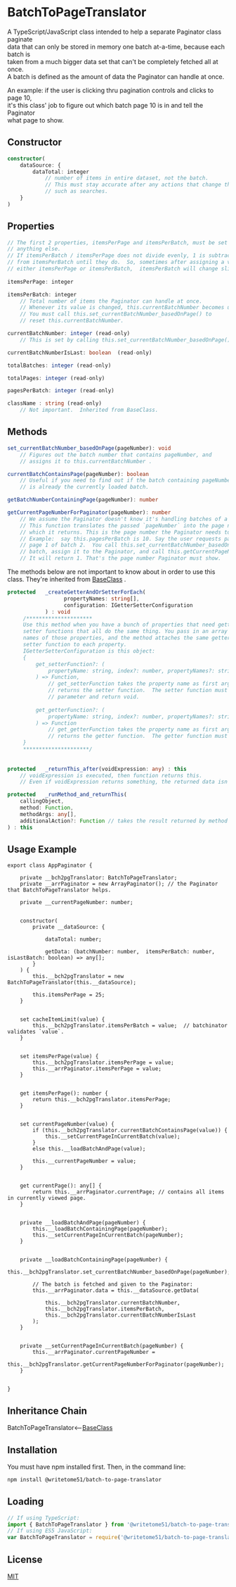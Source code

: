# BatchToPageTranslator

A TypeScript/JavaScript class intended to help a separate Paginator class paginate  
data that can only be stored in memory one batch at-a-time, because each batch is  
taken from a much bigger data set that can't be completely fetched all at once.   
A batch is defined as the amount of data the Paginator can handle at once.

An example: if the user is clicking thru pagination controls and clicks to page 10,  
it's this class' job to figure out which batch page 10 is in and tell the Paginator  
what page to show.

## Constructor
```ts
constructor(
    dataSource: {
        dataTotal: integer
            // number of items in entire dataset, not the batch.
            // This must stay accurate after any actions that change the total, 
            // such as searches.
    }
)
```


## Properties
```ts
// The first 2 properties, itemsPerPage and itemsPerBatch, must be set before doing 
// anything else.
// If itemsPerBatch / itemsPerPage does not divide evenly, 1 is subtracted
// from itemsPerBatch until they do.  So, sometimes after assigning a value to 
// either itemsPerPage or itemsPerBatch,  itemsPerBatch will change slightly.
    
itemsPerPage: integer

itemsPerBatch: integer
    // Total number of items the Paginator can handle at once.
    // Whenever its value is changed, this.currentBatchNumber becomes undefined.
    // You must call this.set_currentBatchNumber_basedOnPage() to
    // reset this.currentBatchNumber.

currentBatchNumber: integer (read-only)
    // This is set by calling this.set_currentBatchNumber_basedOnPage() .

currentBatchNumberIsLast: boolean  (read-only)

totalBatches: integer (read-only)

totalPages: integer (read-only)

pagesPerBatch: integer (read-only)

className : string (read-only)
    // Not important.  Inherited from BaseClass.
```

## Methods
```ts
set_currentBatchNumber_basedOnPage(pageNumber): void
    // Figures out the batch number that contains pageNumber, and
    // assigns it to this.currentBatchNumber .

currentBatchContainsPage(pageNumber): boolean
    // Useful if you need to find out if the batch containing pageNumber 
    // is already the currently loaded batch.

getBatchNumberContainingPage(pageNumber): number

getCurrentPageNumberForPaginator(pageNumber): number
    // We assume the Paginator doesn't know it's handling batches of a larger data set.
    // This function translates the passed `pageNumber` into the page number of the current batch, 
    // which it returns. This is the page number the Paginator needs to show.
    // Example:  say this.pagesPerBatch is 10. Say the user requests page 11. That page would be 
    // page 1 of batch 2.  You call this.set_currentBatchNumber_basedOnPage(11), fetch the 
    // batch, assign it to the Paginator, and call this.getCurrentPageNumberForPaginator(11). 
    // It will return 1. That's the page number Paginator must show.
```
The methods below are not important to know about in order to use this  
class.  They're inherited from [BaseClass](https://github.com/writetome51/typescript-base-class#baseclass) .
```ts	
protected   _createGetterAndOrSetterForEach(
                  propertyNames: string[],
                  configuration: IGetterSetterConfiguration
            ) : void
     /*********************
     Use this method when you have a bunch of properties that need getter and/or 
     setter functions that all do the same thing. You pass in an array of string 
     names of those properties, and the method attaches the same getter and/or 
     setter function to each property.
     IGetterSetterConfiguration is this object:
     {
         get_setterFunction?: (
             propertyName: string, index?: number, propertyNames?: string[]
         ) => Function,
             // get_setterFunction takes the property name as first argument and 
             // returns the setter function.  The setter function must take one 
             // parameter and return void.
     
         get_getterFunction?: (
             propertyName: string, index?: number, propertyNames?: string[]
         ) => Function
             // get_getterFunction takes the property name as first argument and 
             // returns the getter function.  The getter function must return something.
     }
     *********************/ 
   
   
protected   _returnThis_after(voidExpression: any) : this
    // voidExpression is executed, then function returns this.
    // Even if voidExpression returns something, the returned data isn't used.

protected   _runMethod_and_returnThis(
    callingObject, 
    method: Function, 
    methodArgs: any[], 
    additionalAction?: Function // takes the result returned by method as an argument.
) : this
```   

## Usage Example

```
export class AppPaginator {

	private __bch2pgTranslator: BatchToPageTranslator;
	private __arrPaginator = new ArrayPaginator(); // the Paginator that BatchToPageTranslator helps.
	
	private __currentPageNumber: number;


	constructor(
		private __dataSource: {

			dataTotal: number;

			getData: (batchNumber: number,  itemsPerBatch: number,  isLastBatch: boolean) => any[];
		}
	) {
		this.__bch2pgTranslator = new BatchToPageTranslator(this.__dataSource);

		this.itemsPerPage = 25;
	}


	set cacheItemLimit(value) {
		this.__bch2pgTranslator.itemsPerBatch = value;  // batchinator validates `value`.
	}


	set itemsPerPage(value) {
		this.__bch2pgTranslator.itemsPerPage = value;
		this.__arrPaginator.itemsPerPage = value;
	}


	get itemsPerPage(): number {
		return this.__bch2pgTranslator.itemsPerPage;
	}


	set currentPageNumber(value) {
		if (this.__bch2pgTranslator.currentBatchContainsPage(value)) {
			this.__setCurrentPageInCurrentBatch(value);
		} 
		else this.__loadBatchAndPage(value);

		this.__currentPageNumber = value;
	}


	get currentPage(): any[] {
		return this.__arrPaginator.currentPage; // contains all items in currently viewed page.
	}


	private __loadBatchAndPage(pageNumber) {
		this.__loadBatchContainingPage(pageNumber);
		this.__setCurrentPageInCurrentBatch(pageNumber);
	}


	private __loadBatchContainingPage(pageNumber) {
		this.__bch2pgTranslator.set_currentBatchNumber_basedOnPage(pageNumber);

		// The batch is fetched and given to the Paginator:
		this.__arrPaginator.data = this.__dataSource.getData(

			this.__bch2pgTranslator.currentBatchNumber,
			this.__bch2pgTranslator.itemsPerBatch,
			this.__bch2pgTranslator.currentBatchNumberIsLast
		);
	}


	private __setCurrentPageInCurrentBatch(pageNumber) {
		this.__arrPaginator.currentPageNumber =
			this.__bch2pgTranslator.getCurrentPageNumberForPaginator(pageNumber);
	}


}
```

## Inheritance Chain

BatchToPageTranslator<--[BaseClass](https://github.com/writetome51/typescript-base-class#baseclass)

## Installation

You must have npm installed first.  Then, in the command line:

```bash
npm install @writetome51/batch-to-page-translator
```

## Loading

```ts
// If using TypeScript:
import { BatchToPageTranslator } from '@writetome51/batch-to-page-translator';
// If using ES5 JavaScript:
var BatchToPageTranslator = require('@writetome51/batch-to-page-translator').BatchToPageTranslator;
```   


## License
[MIT](https://choosealicense.com/licenses/mit/)

